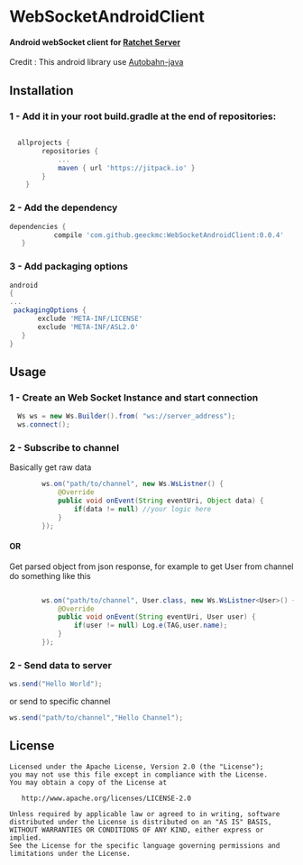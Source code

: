 # WebSocketAndroidClient
#### Android webSocket client for [Ratchet Server](http://socketo.me/) 
Credit : This android library use [Autobahn-java](https://github.com/crossbario/autobahn-java)

## Installation
 ### 1 - Add it in your root build.gradle at the end of repositories:
```groovy

  allprojects {
		repositories {
			...
			maven { url 'https://jitpack.io' }
		}
	}
```
 ### 2 - Add the dependency
 ```groovy
 dependencies {
	        compile 'com.github.geeckmc:WebSocketAndroidClient:0.0.4'
	}
```
 
 ### 3 - Add packaging options
 ```groovy
 android
 {
 ...
  packagingOptions {
        exclude 'META-INF/LICENSE'
        exclude 'META-INF/ASL2.0'
    }
}
```
  
## Usage 
### 1 - Create an Web Socket Instance and start connection

```java
  Ws ws = new Ws.Builder().from( "ws://server_address");
  ws.connect();
```

### 2 - Subscribe to channel

 Basically get raw data 
```java 
        ws.on("path/to/channel", new Ws.WsListner() {
            @Override
            public void onEvent(String eventUri, Object data) {
                if(data != null) //your logic here
            }
        });
```
#### OR

 Get parsed object from json response,
 for example to get User from channel do something like this

```java

        ws.on("path/to/channel", User.class, new Ws.WsListner<User>() {
            @Override
            public void onEvent(String eventUri, User user) {
                if(user != null) Log.e(TAG,user.name);
            }
        });
```
### 2 - Send data to server

 ```java 
 ws.send("Hello World");
 ```
 or send to specific channel
 
 ```java
 ws.send("path/to/channel","Hello Channel");
 ```
License
-------

    Licensed under the Apache License, Version 2.0 (the "License");
    you may not use this file except in compliance with the License.
    You may obtain a copy of the License at

       http://www.apache.org/licenses/LICENSE-2.0

    Unless required by applicable law or agreed to in writing, software
    distributed under the License is distributed on an "AS IS" BASIS,
    WITHOUT WARRANTIES OR CONDITIONS OF ANY KIND, either express or implied.
    See the License for the specific language governing permissions and
    limitations under the License.
